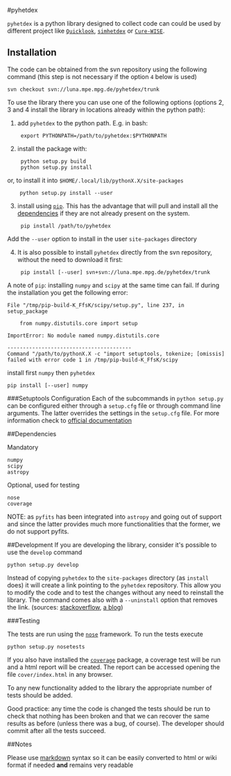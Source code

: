 #pyhetdex

`pyhetdex` is a python library designed to collect code can could be used by
different project like
[`Quicklook`](https://luna.mpe.mpg.de/wikihetdex/index.php/Quicklook),
[`simhetdex`](https://luna.mpe.mpg.de/wikihetdex/index.php/VIRUS_Data_Simulation_Framework)
or
[`Cure-WISE`](https://luna.mpe.mpg.de/wikihetdex/index.php/Overview_of_Cure-WISE).

## Installation

The code can be obtained from the svn repository using the following
command (this step is not necessary if the option `4` below is used)

    svn checkout svn://luna.mpe.mpg.de/pyhetdex/trunk

To use the library there you can use one of the following options (options 2, 3
and 4 install the library in locations already within the python path):

1. add `pyhetdex` to the python path. E.g. in bash:

        export PYTHONPATH=/path/to/pyhetdex:$PYTHONPATH

2. install the package with:

        python setup.py build
        python setup.py install
  or, to install it into `$HOME/.local/lib/pythonX.X/site-packages`

        python setup.py install --user

3. install using [`pip`](https://pip.pypa.io/en/latest/). This has the advantage
  that will pull and install all the [dependencies](#Dependencies) if they are not
  already present on the system.

        pip install /path/to/pyhetdex
  Add the `--user` option to install in the user `site-packages` directory

4. It is also possible to install `pyhetdex` directly from the svn repository,
without the need to download it first:

        pip install [--user] svn+svn://luna.mpe.mpg.de/pyhetdex/trunk

A note of `pip`: installing `numpy` and `scipy` at the same time can fail. If
during the installation you get the following error:

    File "/tmp/pip-build-K_FfsK/scipy/setup.py", line 237, in setup_package

        from numpy.distutils.core import setup

    ImportError: No module named numpy.distutils.core

    ----------------------------------------
    Command "/path/to/pythonX.X -c "import setuptools, tokenize; [omissis]
    failed with error code 1 in /tmp/pip-build-K_FfsK/scipy
install first `numpy` then `pyhetdex`

    pip install [--user] numpy

###Setuptools Configuration
Each of the subcommands in `python setup.py` can be configured either through a
`setup.cfg` file or through command line arguments. The latter overrides the
settings in the `setup.cfg` file. For more information check to [official
documentation](https://docs.python.org/2/distutils/configfile.html)

##Dependencies

Mandatory

    numpy
    scipy
    astropy

Optional, used for testing

    nose
    coverage

NOTE: as `pyfits` has been integrated into `astropy` and going out of support
and since the latter provides much more functionalities that the former, we do
not support pyfits.

##Development
If you are developing the library, consider it's possible to use the `develop`
command

    python setup.py develop

Instead of copying `pyhetdex` to the `site-packages` directory (as `install`
does) it will create a link pointing to the `pyhetdex` repository. This allow
you to modify the code and to test the changes without any need to reinstall the
library.
The command comes also with a `--uninstall` option that removes the link.
(sources:
[stackoverflow](http://stackoverflow.com/questions/19048732/python-setup-py-develop-vs-install),
[a blog](http://www.siafoo.net/article/77#id10))

###Testing

The tests are run using the [`nose`](https://nose.readthedocs.org/en/latest/)
framework. To run the tests execute

    python setup.py nosetests

If you also have installed the
[`coverage`](http://nedbatchelder.com/code/coverage/) package, a coverage test
will be run and a html report will be created. The report can be accessed
opening the file `cover/index.html` in any browser.

To any new functionality added to the library the appropriate number of tests
should be added. 

Good practice: any time the code is changed the tests should be run to check
that nothing has been broken and that we can recover the same results as before
(unless there was a bug, of course). The developer should commit after all the
tests succeed.

##Notes

Please use [markdown](http://daringfireball.net/projects/markdown/syntax) syntax
so it can be easily converted to html or wiki format if needed **and** remains
very readable

